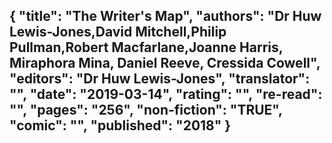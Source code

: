 {
 "title": "The Writer's Map",
 "authors": "Dr Huw Lewis-Jones,David Mitchell,Philip Pullman,Robert Macfarlane,Joanne Harris, Miraphora Mina, Daniel Reeve, Cressida Cowell",
 "editors": "Dr Huw Lewis-Jones",
 "translator": "",
 "date": "2019-03-14",
 "rating": "",
 "re-read": "",
 "pages": "256",
 "non-fiction": "TRUE",
 "comic": "",
 "published": "2018"
}
---

